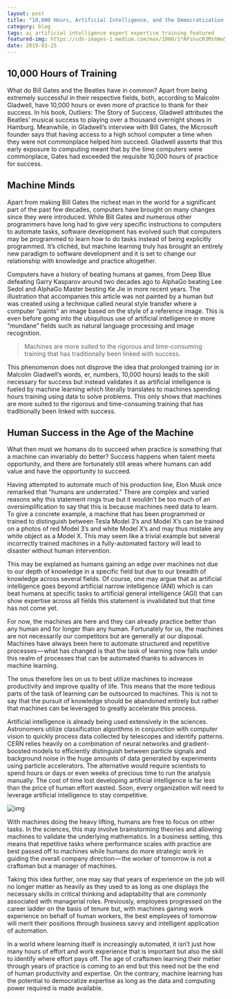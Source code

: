 ```yaml
---
layout: post
title: "10,000 Hours, Artificial Intelligence, and the Democratization of Expertise"
category: blog
tags: ai artificial intelligence expert expertise training featured	
featured-img: https://cdn-images-1.medium.com/max/1000/1*APsnucR3MshWw5JVYBo6uA.png
date: 2019-03-25
---
```

## 10,000 Hours of Training

What do Bill Gates and the Beatles have in common? Apart from being extremely successful in their respective fields, both, according to Malcolm Gladwell, have 10,000 hours or even more of practice to thank for their success. In his book, Outliers: The Story of Success, Gladwell attributes the Beatles’ musical success to playing over a thousand overnight shows in Hamburg. Meanwhile, in Gladwell’s interview with Bill Gates, the Microsoft founder says that having access to a high school computer a time when they were not commonplace helped him succeed. Gladwell asserts that this early exposure to computing meant that by the time computers were commonplace, Gates had exceeded the requisite 10,000 hours of practice for success.

## Machine Minds

Apart from making Bill Gates the richest man in the world for a significant part of the past few decades, computers have brought on many changes since they were introduced. While Bill Gates and numerous other programmers have long had to give very specific instructions to computers to automate tasks, software development has evolved such that computers may be programmed to learn how to do tasks instead of being explicitly programmed. It’s clichéd, but machine learning truly has brought an entirely new paradigm to software development and it is set to change our relationship with knowledge and practice altogether.

Computers have a history of beating humans at games, from Deep Blue defeating Garry Kasparov around two decades ago to AlphaGo beating Lee Sedol and AlphaGo Master besting Ke Jie in more recent years. The illustration that accompanies this article was not painted by a human but was created using a technique called neural style transfer where a computer “paints” an image based on the style of a reference image. This is even before going into the ubiquitous use of artificial intelligence in more “mundane” fields such as natural language processing and image recognition.

> Machines are more suited to the rigorous and time-consuming training that has traditionally been linked with success.

This phenomenon does not disprove the idea that prolonged training (or in Malcolm Gladwell’s words, er, numbers, 10,000 hours) leads to the skill necessary for success but instead validates it as artificial intelligence is fueled by machine learning which literally translates to machines spending hours training using data to solve problems. This only shows that machines are more suited to the rigorous and time-consuming training that has traditionally been linked with success.

## Human Success in the Age of the Machine

What then must we humans do to succeed when practice is something that a machine can invariably do better? Success happens when talent meets opportunity, and there are fortunately still areas where humans can add value and have the opportunity to succeed.

Having attempted to automate much of his production line, Elon Musk once remarked that “humans are underrated.” There are complex and varied reasons why this statement rings true but it wouldn’t be too much of an oversimplification to say that this is because machines need data to learn. To give a concrete example, a machine that has been programmed or trained to distinguish between Tesla Model 3’s and Model X’s can be trained on a photos of red Model 3’s and white Model X’s and may thus mistake any white object as a Model X. This may seem like a trivial example but several incorrectly trained machines in a fully-automated factory will lead to disaster without human intervention.

This may be explained as humans gaining an edge over machines not due to our depth of knowledge in a specific field but due to our breadth of knowledge across several fields. Of course, one may argue that as artificial intelligence goes beyond artificial narrow intelligence (ANI) which is can beat humans at specific tasks to artificial general intelligence (AGI) that can show expertise across all fields this statement is invalidated but that time has not come yet.

For now, the machines are here and they can already practice better than any human and for longer than any human. Fortunately for us, the machines are not necessarily our competitors but are generally at our disposal. Machines have always been here to automate structured and repetitive processes — what has changed is that the task of learning now falls under this realm of processes that can be automated thanks to advances in machine learning.

The onus therefore lies on us to best utilize machines to increase productivity and improve quality of life. This means that the more tedious parts of the task of learning can be outsourced to machines. This is not to say that the pursuit of knowledge should be abandoned entirely but rather that machines can be leveraged to greatly accelerate this process.

Artificial intelligence is already being used extensively in the sciences. Astronomers utilize classification algorithms in conjunction with computer vision to quickly process data collected by telescopes and identify patterns. CERN relies heavily on a combination of neural networks and gradient-boosted models to efficiently distinguish between particle signals and background noise in the huge amounts of data generated by experiments using particle accelerators. The alternative would require scientists to spend hours or days or even weeks of precious time to run the analysis manually. The cost of time lost developing artificial intelligence is far less than the price of human effort wasted. Soon, every organization will need to leverage artificial intelligence to stay competitive.



![img](https://cdn-images-1.medium.com/max/1000/1*GbBnz4lTLu0sgrp-cj0DcA.jpeg)

With machines doing the heavy lifting, humans are free to focus on other tasks. In the sciences, this may involve brainstorming theories and allowing machines to validate the underlying mathematics. In a business setting, this means that repetitive tasks where performance scales with practice are best passed off to machines while humans do more strategic work in guiding the overall company direction — the worker of tomorrow is not a craftsman but a manager of machines.

Taking this idea further, one may say that years of experience on the job will no longer matter as heavily as they used to as long as one displays the necessary skills in critical thinking and adaptability that are commonly associated with managerial roles. Previously, employees progressed on the career ladder on the basis of tenure but, with machines gaining work experience on behalf of human workers, the best employees of tomorrow will merit their positions through business savvy and intelligent application of automation.

In a world where learning itself is increasingly automated, it isn’t just how many hours of effort and work experience that is important but also the skill to identify where effort pays off. The age of craftsmen learning their métier through years of practice is coming to an end but this need not be the end of human productivity and expertise. On the contrary, machine learning has the potential to democratize expertise as long as the data and computing power required is made available.

